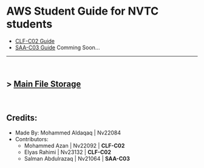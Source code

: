 # **AWS Student Guide for NVTC students**

- [CLF-C02 Guide](CLF-C02.md)
- [SAA-C03 Guide](SAA-C03.md) Comming Soon...


---

<br/>

## > [Main File Storage](https://nasservocational-my.sharepoint.com/:f:/g/personal/nv22084_nvtc_edu_bh/Eko3HjU0c7VCnrV0jyiIpOgBJ8UJtWtNm-oyhhr5fWAqhg?e=jLPwgp)

<br/>

## **Credits:**
- Made By: Mohammed Aldaqaq | Nv22084
- Contributors:
  - Mohammed Azan | Nv22092 | **CLF-C02**
  - Elyas Rahimi | Nv23132 | **CLF-C02**
  - Salman Abdulrazaq | Nv21064 | **SAA-C03**
